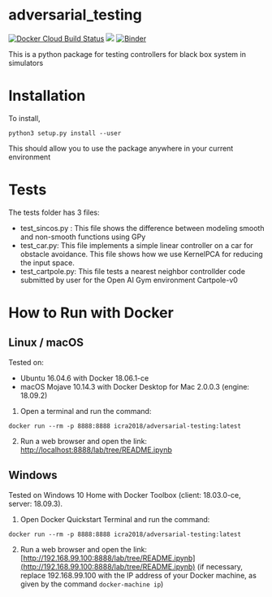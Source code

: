 # adversarial_testing
[![Docker Cloud Build Status](https://img.shields.io/docker/cloud/build/icra2018/adversarial-testing.svg)](https://hub.docker.com/r/icra2018/adversarial-testing)
<a href="#how-to-run-with-docker"><img src="https://img.shields.io/badge/Docker-instructions-brightgreen.svg"></a>
[![Binder](https://mybinder.org/badge_logo.svg)](https://mybinder.org/v2/gh/ICRA-2018/adversarial_testing/master?urlpath=lab%2Ftree%2FREADME.ipynb)

This is a python package for testing controllers for black box system in simulators

# Installation
To install, 
```
python3 setup.py install --user
```
This should allow you to use the package anywhere in your current environment

# Tests
The tests folder has 3 files:
- test_sincos.py : This file shows the difference between modeling smooth and non-smooth functions using GPy
- test_car.py: This file implements a simple linear controller on a car for obstacle avoidance. This file shows how we use KernelPCA for reducing the input space.
- test_cartpole.py: This file tests a nearest neighbor controllder code submitted by user for the Open AI Gym environment Cartpole-v0

# How to Run with Docker
## Linux / macOS
Tested on:
* Ubuntu 16.04.6 with Docker 18.06.1-ce
* macOS Mojave 10.14.3 with Docker Desktop for Mac 2.0.0.3 (engine: 18.09.2)

1. Open a terminal and run the command:
```
docker run --rm -p 8888:8888 icra2018/adversarial-testing:latest
```
2. Run a web browser and open the link: [http://localhost:8888/lab/tree/README.ipynb](http://localhost:8888/lab/tree/README.ipynb)

## Windows
Tested on Windows 10 Home with Docker Toolbox (client: 18.03.0-ce, server: 18.09.3).
1. Open Docker Quickstart Terminal and run the command:
```
docker run --rm -p 8888:8888 icra2018/adversarial-testing:latest
```
2. Run a web browser and open the link: [http://192.168.99.100:8888/lab/tree/README.ipynb](http://192.168.99.100:8888/lab/tree/README.ipynb)
(if necessary, replace 192.168.99.100 with the IP address of your Docker machine, as given by the command `docker-machine ip`)
